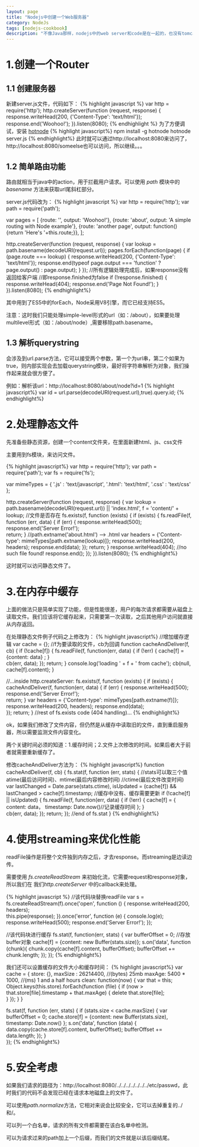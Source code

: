 ```yaml
---
layout: page
title: "Nodejs中创建一个Web服务器"
category: NodeJs
tags: [nodejs-cookbook]
description: "不像Java那样，nodejs中的web server和code是在一起的，也没有tomcat那么复杂的配置。通过几行代码就可以启动服务器。"
---
```


# 1.创建一个Router

## 1.1 创建服务器
新建server.js文件，代码如下：
{% highlight javascript %}
var http = require('http');
http.createServer(function (request, response) {
  response.writeHead(200, {'Content-Type': 'text/html'}); 
  response.end('Woohoo!');
}).listen(8080);
{% endhighlight %}
为了方便调试，安装 [hotnode]()
{% highlight javascript%}
npm install -g hotnode
hotnode server.js
{% endhighlight%}
此时就可以通过http://localhost:8080来访问了，http://localhost:8080/someelse也可以访问，所以继续。。。

## 1.2 简单路由功能
路由就相当于java中的action，用于拦截用户请求。可以使用 *path* 模块中的 *basename* 方法来获取url尾斜杠部分。

server.js代码改为：
{% highlight javascript %}
var http = require('http');
var path = require('path');

var pages = [
  {route: '', output: 'Woohoo!'},
  {route: 'about', output: 'A simple routing with Node example'},
  {route: 'another page', output: function() {return 'Here\'s '+this.route;}},
];

http.createServer(function (request, response) {
  var lookup = path.basename(decodeURI(request.url));
  pages.forEach(function(page) {
    if (page.route === lookup) {
      response.writeHead(200, {'Content-Type': 'text/html'});
      response.end(typeof page.output === 'function'
                   ? page.output() : page.output);
    }
  });
  //所有逻辑处理完成后，如果response没有返回给客户端
  //即response.finished为false
  if (!response.finished) {
     response.writeHead(404);
     response.end('Page Not Found!');
  }
}).listen(8080);
{% endhighlight%}

其中用到了ES5中的forEach，Node采用V8引擎，而它已经支持ES5。

注意：这时我们只能处理simple-level形式的url（如：/about），如果要处理multilevel形式（如：/about/node）,需要移除path.basename。

## 1.3 解析querystring
会涉及到url.parse方法，它可以接受两个参数，第一个为url串，第二个如果为true，则内部实现会去加载querystring模块，最好将字符串解析为对象，我们操作起来就会很方便了。

例如：解析该url：http://localhost:8080/about/node?id=1
{% highlight javascript%}
var id = url.parse(decodeURI(request.url),true).query.id;
{% endhighlight%}

# 2.处理静态文件
先准备些静态资源，创建一个content文件夹，在里面新建html、js、css文件

主要用到fs模块，来访问文件。

{% highlight javascript%}
var http = require('http');
var path = require('path');
var fs = require('fs');

var mimeTypes = {
  '.js' : 'text/javascript',
  '.html': 'text/html',
  '.css' : 'text/css'
};

http.createServer(function (request, response) {
  var lookup = path.basename(decodeURI(request.url)) || 'index.html',
    f = 'content/' + lookup;
  //文件是否存在
  fs.exists(f, function (exists) {
    if (exists) {
      fs.readFile(f, function (err, data) {
        if (err) { response.writeHead(500);
          response.end('Server Error!');  
          return;
        }
        //path.extname('about.html') --> .html
        var headers = {'Content-type': mimeTypes[path.extname(lookup)]};
        response.writeHead(200, headers);
        response.end(data);
      });
      return;
    }
    response.writeHead(404); //no such file found!
    response.end();
  });
}).listen(8080);
{% endhighlight%}

这时就可以访问静态文件了。

# 3.在内存中缓存
上面的做法只是简单实现了功能，但是性能很差，用户的每次请求都需要从磁盘上读取文件。我们应该将它缓存起来，只需要第一次读取，之后其他用户访问就直接从内存返回。

在处理静态文件例子代码之上修改为：
{% highlight javascript%}
//增加缓存逻辑
var cache = {};
//f为要读取的文件，cb为回调 
function cacheAndDeliver(f, cb) {
  if (!cache[f]) {
    fs.readFile(f, function(err, data) {
      if (!err) {
        cache[f] = {content: data} ;
      }     
      cb(err, data);
    });
    return;
  }
  console.log('loading ' + f + ' from cache');
  cb(null, cache[f].content);
}

//...inside http.createServer:
fs.exists(f, function (exists) {
    if (exists) {
      cacheAndDeliver(f, function(err, data) {
        if (err) { response.writeHead(500);
          response.end('Server Error!');  
          return; 
        }
        var headers = {'Content-type': mimeTypes[path.extname(f)]};
        response.writeHead(200, headers);
        response.end(data);      
      });
      return;
    }
//rest of fs.exists code (404 handling)...
{% endhighlight%}

ok，如果我们修改了文件内容，但仍然是从缓存中读取旧的文件，直到重启服务器，所以需要监测文件内容变化。

两个关键时间必须的知道：1.缓存时间；2.文件上次修改的时间。如果后者大于前者就需要重新缓存了。

修改cacheAndDeliver方法为：
{% highlight javascript%}
function cacheAndDeliver(f, cb) {
  fs.stat(f, function (err, stats) {
    //stats可以取三个值atime(最后访问时间)、mtime(最后内容修改时间)
    //ctime(最后文件改变时间)
    var lastChanged = Date.parse(stats.ctime),
        isUpdated = (cache[f]) && lastChanged  > cache[f].timestamp;
    //缓存中没有、缓存需要更新
    if (!cache[f] || isUpdated) {
      fs.readFile(f, function(err, data) {
        if (!err) {
          cache[f] = {
            content: data，
            timestamp: Date.now()//记录缓存时间
          };
        }     
        cb(err, data);
      });
      return;
  }); //end of fs.stat
}
{% endhighlight%}

# 4.使用streaming来优化性能
readFile操作是将整个文件独到内存之后，才去response。而streaming是边读边传。

需要使用 *fs.createReadStream* 来初始化流，它需要request和response对象，所以我们在 我们*http.createServer* 中的callback来处理。

{% highlight javascript %}
//该代码块替换readFile
var s = fs.createReadStream(f).once('open', function () {
    response.writeHead(200, headers);      
    this.pipe(response);
}).once('error', function (e) {
    console.log(e);
    response.writeHead(500);
    response.end('Server Error!');
});

//该代码块进行缓存
fs.stat(f, function(err, stats) {
  var bufferOffset = 0;
  //存放buffer对象
  cache[f] = {content: new Buffer(stats.size)};
  s.on('data', function (chunk){
    chunk.copy(cache[f].content, bufferOffset);
    bufferOffset += chunk.length;
  });
});
{% endhighlight%}

我们还可以设置缓存的文件大小和缓存时间：
{% highlight javascript%}
var cache = {
  store: {},
  maxSize : 26214400, //(bytes) 25mb
  maxAge: 5400 * 1000, //(ms) 1 and a half hours
  clean: function(now) {
      var that = this;
      Object.keys(this.store).forEach(function (file) {
        if (now > that.store[file].timestamp + that.maxAge) {
          delete that.store[file];      
        }
      });
  }
}

fs.stat(f, function (err, stats) {
  if (stats.size < cache.maxSize) {
    var bufferOffset = 0;
    cache.store[f] = {content: new Buffer(stats.size),
        timestamp: Date.now() };
    s.on('data', function (data) {
      data.copy(cache.store[f].content, bufferOffset);
      bufferOffset += data.length;
    });
  }  
});
{% endhighlight%}
# 5.安全考虑

如果我们请求的路径为：http://localhost:8080/../../../../../../../etc/passwd，此时我们的代码不会发现已经在请求本地磁盘上的文件了。

可以使用*path.normalize*方法，它相对来说会比较安全，它可以去掉重复的../和/。

可以列一个白名单，请求的所有文件都需要在该白名单中检测。

可以为请求过来的path加上一个后缀，而我们的文件就是以该后缀结尾。







